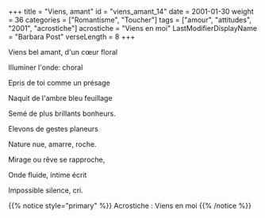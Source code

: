 +++
title = "Viens, amant"
id = "viens_amant_14"
date = 2001-01-30
weight = 36
categories = ["Romantisme", "Toucher"]
tags = ["amour", "attitudes", "2001", "acrostiche"]
acrostiche = "Viens en moi"
LastModifierDisplayName = "Barbara Post"
verseLength = 8
+++

Viens bel amant, d'un cœur floral

Illuminer l'onde: choral

Epris de toi comme un présage

Naquit de l'ambre bleu feuillage

Semé de plus brillants bonheurs.

Elevons de gestes planeurs

Nature nue, amarre, roche.

Mirage ou rêve se rapproche,

Onde fluide, intime écrit

Impossible silence, cri.

{{% notice style="primary" %}}
Acrostiche : Viens en moi
{{% /notice %}}
